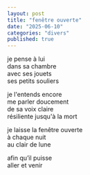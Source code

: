 ```yaml
---
layout: post
title: "fenêtre ouverte"
date: "2025-06-10"
categories: "divers"
published: true
---
```


je pense à lui  
dans sa chambre  
avec ses jouets  
ses petits souliers  

je l'entends encore  
me parler doucement  
de sa voix claire  
résiliente jusqu'à la mort  

je laisse la fenêtre ouverte  
à chaque nuit  
au clair de lune  

afin qu’il puisse  
aller et venir  
